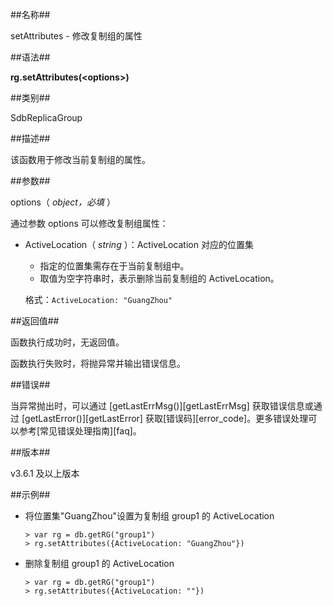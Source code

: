 ##名称##

setAttributes - 修改复制组的属性

##语法##

**rg.setAttributes(\<options\>)**

##类别##

SdbReplicaGroup 

##描述##

该函数用于修改当前复制组的属性。

##参数##

options（ *object，必填* ）

通过参数 options 可以修改复制组属性：

- ActiveLocation（ *string* ）：ActiveLocation 对应的位置集

    - 指定的位置集需存在于当前复制组中。
    - 取值为空字符串时，表示删除当前复制组的 ActiveLocation。

    格式：`ActiveLocation: "GuangZhou"`

##返回值##

函数执行成功时，无返回值。

函数执行失败时，将抛异常并输出错误信息。

##错误##

当异常抛出时，可以通过 [getLastErrMsg()][getLastErrMsg] 获取错误信息或通过 [getLastError()][getLastError] 获取[错误码][error_code]。更多错误处理可以参考[常见错误处理指南][faq]。

##版本##

v3.6.1 及以上版本

##示例##

- 将位置集"GuangZhou"设置为复制组 group1 的 ActiveLocation

    ```lang-javascript
    > var rg = db.getRG("group1")
    > rg.setAttributes({ActiveLocation: "GuangZhou"})
    ```

- 删除复制组 group1 的 ActiveLocation

    ```lang-javascript
    > var rg = db.getRG("group1")
    > rg.setAttributes({ActiveLocation: ""})
    ```

[^_^]:
    本文使用的所有引用及链接
[getLastErrMsg]:manual/Manual/Sequoiadb_Command/Global/getLastErrMsg.md
[getLastError]:manual/Manual/Sequoiadb_Command/Global/getLastError.md
[faq]:manual/FAQ/faq_sdb.md
[error_code]:manual/Manual/Sequoiadb_error_code.md